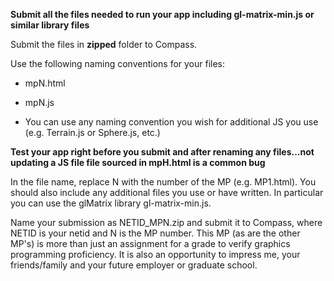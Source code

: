 **Submit all the files needed to run your app including gl-matrix-min.js or similar library files**

Submit the files in **zipped** folder to Compass.

Use the following naming conventions for your files:

+ mpN.html

+ mpN.js

+ You can use any naming convention you wish for additional JS you use (e.g. Terrain.js or Sphere.js, etc.)

**Test your app right before you submit and after renaming any files...not updating a JS file file sourced in mpH.html is a common bug**

In the file name, replace N with the number of the MP (e.g. MP1.html). You should also include any additional files you use or have written. In particular you can use the
glMatrix library gl-matrix-min.js.

Name your submission as  NETID_MPN.zip and submit it to Compass, where  NETID is your netid and N is the MP number. This MP (as are the other MP's) is more than just an assignment for a grade to verify graphics programming proficiency. It is also an opportunity to impress me, your friends/family and your future employer or graduate school.
